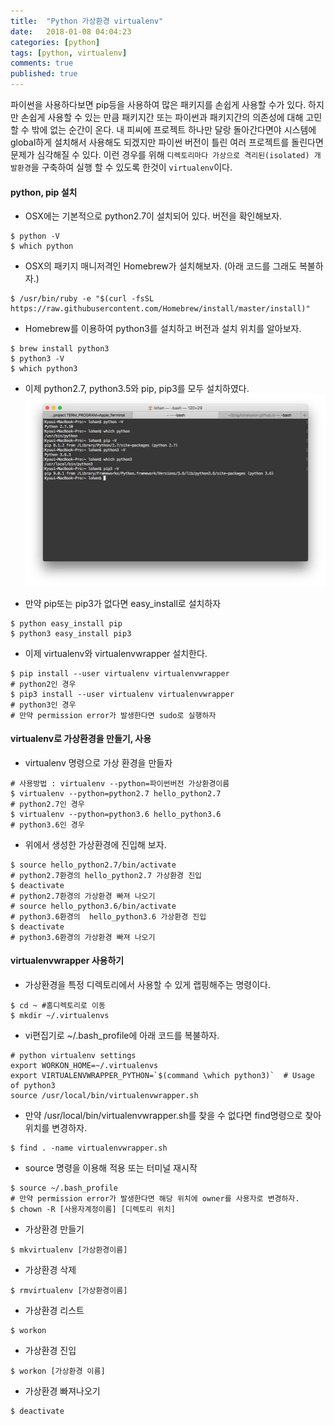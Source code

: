 ```yaml
---
title:  "Python 가상환경 virtualenv"
date:   2018-01-08 04:04:23
categories: [python]
tags: [python, virtualenv]
comments: true
published: true
---
```


파이썬을 사용하다보면 pip등을 사용하여 많은 패키지를 손쉽게 사용할 수가 있다. 하지만 손쉽게 사용할 수 있는 만큼 패키지간 또는 파이썬과 패키지간의 의존성에 대해 고민할 수 밖에 없는 순간이 온다. 내 피씨에 프로젝트 하나만 달랑 돌아간다면야 시스템에 global하게 설치해서 사용해도 되겠지만 파이썬 버전이 틀린 여러 프로젝트를 돌린다면 문제가 심각해질 수 있다. 이런 경우를 위해 `디렉토리마다 가상으로 격리된(isolated) 개발환경`을 구축하여 실행 할 수 있도록 한것이 `virtualenv`이다.

#### __python, pip 설치__

+ OSX에는 기본적으로 python2.7이 설치되어 있다. 버전을 확인해보자.
```
$ python -V
$ which python
```

+ OSX의 패키지 매니저격인 Homebrew가 설치해보자. (아래 코드를 그래도 복불하자.)
```
$ /usr/bin/ruby -e "$(curl -fsSL https://raw.githubusercontent.com/Homebrew/install/master/install)"
```

+ Homebrew를 이용하여 python3를 설치하고 버전과 설치 위치를 알아보자.
```
$ brew install python3
$ python3 -V
$ which python3
```

+ 이제 python2.7, python3.5와 pip, pip3를 모두 설치하였다.
![pythoninstall](/images/20180108/01.jpg)

+ 만약 pip또는 pip3가 없다면 easy_install로 설치하자  
```
$ python easy_install pip
$ python3 easy_install pip3
```

+ 이제 virtualenv와 virtualenvwrapper 설치한다.  
```
$ pip install --user virtualenv virtualenvwrapper
# python2인 경우
$ pip3 install --user virtualenv virtualenvwrapper
# python3인 경우
# 만약 permission error가 발생한다면 sudo로 실행하자
```

#### __virtualenv로 가상환경을 만들기, 사용__
+ virtualenv 명령으로 가상 환경을 만들자
``` 
# 사용방법 : virtualenv --python=파이썬버전 가상환경이름
$ virtualenv --python=python2.7 hello_python2.7
# python2.7인 경우
$ virtualenv --python=python3.6 hello_python3.6
# python3.6인 경우
```

+ 위에서 생성한 가상환경에 진입해 보자.
```
$ source hello_python2.7/bin/activate
# python2.7환경의 hello_python2.7 가상환경 진입
$ deactivate
# python2.7환경의 가상환경 빠져 나오기
# source hello_python3.6/bin/activate
# python3.6환경의  hello_python3.6 가상환경 진입
$ deactivate
# python3.6환경의 가상환경 빠져 나오기
```

#### __virtualenvwrapper 사용하기__
+ 가상환경을 특정 디렉토리에서 사용할 수 있게 랩핑해주는 명령이다.
```
$ cd ~ #홈디렉토리로 이동
$ mkdir ~/.virtualenvs
```

+ vi편집기로 ~/.bash_profile에 아래 코드를 복불하자.
```
# python virtualenv settings
export WORKON_HOME=~/.virtualenvs
export VIRTUALENVWRAPPER_PYTHON=`$(command \which python3)`  # Usage of python3
source /usr/local/bin/virtualenvwrapper.sh
```

+ 만약 /usr/local/bin/virtualenvwrapper.sh를 찾을 수 없다면 find명령으로 찾아 위치를 변경하자.
```
$ find . -name virtualenvwrapper.sh
```

+ source 명령을 이용해 적용 또는 터미널 재시작
```
$ source ~/.bash_profile
# 만약 permission error가 발생한다면 해당 위치에 owner를 사용자로 변경하자.
$ chown -R [사용자계정이름] [디렉토리 위치]
```

+ 가상환경 만들기
```
$ mkvirtualenv [가상환경이름]
```

+ 가상환경 삭제
```
$ rmvirtualenv [가상환경이름]
```

+ 가상환경 리스트
```
$ workon
```

+ 가상환경 진입
```
$ workon [가상환경 이름]
```

+ 가상환경 빠져나오기
```
$ deactivate
```